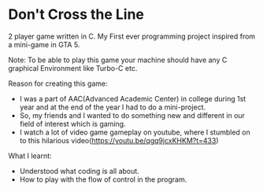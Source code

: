 # Don't Cross the Line
2 player game written in C. 
My First ever programming project inspired from a mini-game in GTA 5.

Note: To be able to play this game your machine should have any C graphical Environment like Turbo-C etc.

Reason for creating this game:
- I was a part of AAC(Advanced Academic Center) in college during 1st year and at the end of the year I had to do a mini-project.
- So, my friends and I wanted to do something new and different in our field of interest which is gaming.
- I watch a lot of video game gameplay on youtube, where I stumbled on to this hilarious video(https://youtu.be/qgq9jcxKHKM?t=433)

What I learnt:
- Understood what coding is all about.
- How to play with the flow of control in the program.
